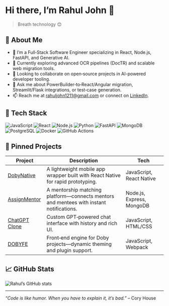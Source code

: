 # Hi there, I’m Rahul John 👋

> Breath technology 😊

## 🚀 About Me
- 🔭 I’m a Full‑Stack Software Engineer specializing in React, Node.js, FastAPI, and Generative AI.
- 🌱 Currently exploring advanced OCR pipelines (DocTR) and scalable web migration tools.
- 👯 Looking to collaborate on open‑source projects in AI-powered developer tooling.
- 💬 Ask me about PowerBuilder‑to‑React/Angular migration, Streamlit/Flask integrations, or test‑case generation.
- 📫 Reach me at [rahuljohn1211@gmail.com](mailto:rahuljohn1211@gmail.com) or connect on [LinkedIn](https://www.linkedin.com/in/rahuljohn1211).

## 🔧 Tech Stack
<p>
  <img alt="JavaScript" src="https://img.shields.io/badge/-JavaScript-F7DF1E?logo=javascript&logoColor=black" />
  <img alt="React" src="https://img.shields.io/badge/-React-61DAFB?logo=react&logoColor=black" />
  <img alt="Node.js" src="https://img.shields.io/badge/-Node.js-339933?logo=node.js&logoColor=white" />
  <img alt="Python" src="https://img.shields.io/badge/-Python-3776AB?logo=python&logoColor=white" />
  <img alt="FastAPI" src="https://img.shields.io/badge/-FastAPI-009688?logo=fastapi&logoColor=white" />
  <img alt="MongoDB" src="https://img.shields.io/badge/-MongoDB-47A248?logo=mongodb&logoColor=white" />
  <img alt="PostgreSQL" src="https://img.shields.io/badge/-PostgreSQL-4169E1?logo=postgresql&logoColor=white" />
  <img alt="Docker" src="https://img.shields.io/badge/-Docker-2496ED?logo=docker&logoColor=white" />
  <img alt="GitHub Actions" src="https://img.shields.io/badge/-GitHub%20Actions-2088FF?logo=githubactions&logoColor=white" />
</p>

## 📌 Pinned Projects

| Project | Description | Tech |
| ------- | ----------- | ---- |
| [DobyNative](https://github.com/RahulJ0hn/DobyNative) | A lightweight mobile app wrapper built with React Native for rapid prototyping. | JavaScript, React Native |
| [AssignMentor](https://github.com/RahulJ0hn/AssignMentor) | A mentorship matching platform—connects mentors and mentees with instant notifications. | Node.js, Express, MongoDB |
| [ChatGPT Clone](https://github.com/RahulJ0hn/ChatGPT) | Custom GPT‑powered chat interface with history and rich UI. | JavaScript, HTML/CSS |
| [DOBYFE](https://github.com/RahulJ0hn/DOBYFE) | Front‑end engine for Doby projects—dynamic theming and plugin support. | JavaScript, Webpack |

## 📈 GitHub Stats

![Rahul’s GitHub stats](https://github-readme-stats.vercel.app/api?username=RahulJ0hn&show_icons=true&theme=default)

---

*“Code is like humor. When you have to explain it, it’s bad.”* – Cory House  
